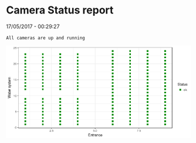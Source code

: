 Camera Status report
================
17/05/2017 - 00:29:27

    All cameras are up and running

![](camreport_files/figure-markdown_github/unnamed-chunk-2-1.png)
